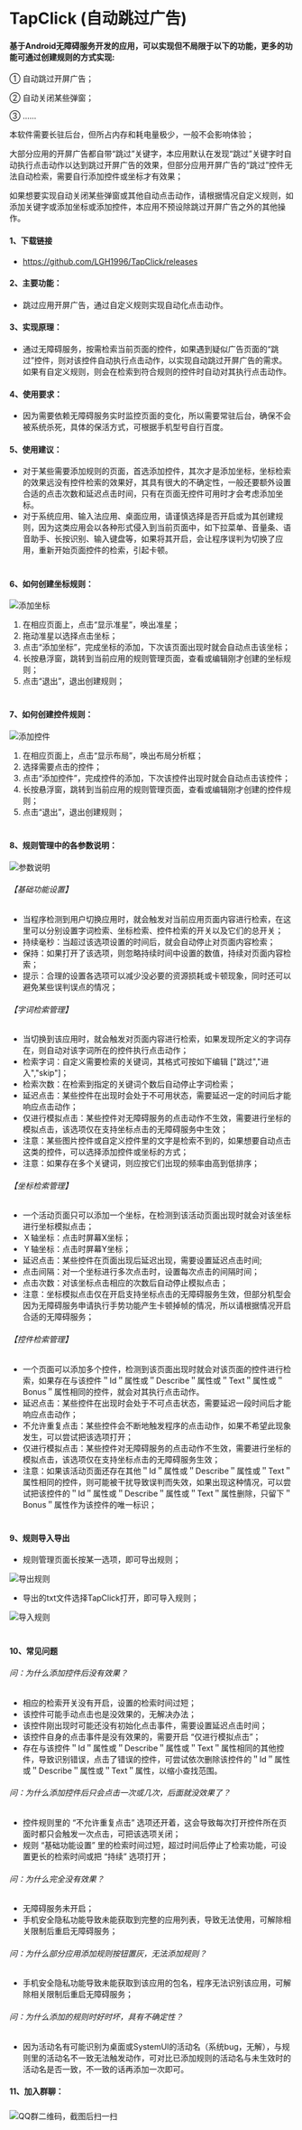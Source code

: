 # TapClick (自动跳过广告)

#### 基于Android无障碍服务开发的应用，可以实现但不局限于以下的功能，更多的功能可通过创建规则的方式实现:

① 自动跳过开屏广告；

② 自动关闭某些弹窗；

③ ......

本软件需要长驻后台，但所占内存和耗电量极少，一般不会影响体验；

大部分应用的开屏广告都自带“跳过”关键字，本应用默认在发现“跳过”关键字时自动执行点击动作以达到跳过开屏广告的效果，但部分应用开屏广告的“跳过”控件无法自动检索，需要自行添加控件或坐标才有效果；

如果想要实现自动关闭某些弹窗或其他自动点击动作，请根据情况自定义规则，如添加关键字或添加坐标或添加控件，本应用不预设除跳过开屏广告之外的其他操作。
#### 1、下载链接
* https://github.com/LGH1996/TapClick/releases

#### 2、主要功能：
* 跳过应用开屏广告，通过自定义规则实现自动化点击动作。

#### 3、实现原理：
* 通过无障碍服务，按需检索当前页面的控件，如果遇到疑似广告页面的“跳过”控件，则对该控件自动执行点击动作，以实现自动跳过开屏广告的需求。如果有自定义规则，则会在检索到符合规则的控件时自动对其执行点击动作。

#### 4、使用要求：
* 因为需要依赖无障碍服务实时监控页面的变化，所以需要常驻后台，确保不会被系统杀死，具体的保活方式，可根据手机型号自行百度。

#### 5、使用建议：
* 对于某些需要添加规则的页面，首选添加控件，其次才是添加坐标，坐标检索的效果远没有控件检索的效果好，其具有很大的不确定性，一般还要额外设置合适的点击次数和延迟点击时间，只有在页面无控件可用时才会考虑添加坐标。
* 对于系统应用、输入法应用、桌面应用，请谨慎选择是否开启或为其创建规则，因为这类应用会以各种形式侵入到当前页面中，如下拉菜单、音量条、语音助手、长按识别、输入键盘等，如果将其开启，会让程序误判为切换了应用，重新开始页面控件的检索，引起卡顿。

#
#### 6、如何创建坐标规则：
![添加坐标](https://gitee.com/lingh1996/TapClick/raw/master/coordinateAddMin.jpg "coordinateAddMin.jpg")
1) 在相应页面上，点击“显示准星”，唤出准星；
2) 拖动准星以选择点击坐标；
3) 点击“添加坐标”，完成坐标的添加，下次该页面出现时就会自动点击该坐标；
4) 长按悬浮窗，跳转到当前应用的规则管理页面，查看或编辑刚才创建的坐标规则；
5) 点击“退出”，退出创建规则；

#
#### 7、如何创建控件规则：
![添加控件](https://gitee.com/lingh1996/TapClick/raw/master/widgetAddMin.jpg "widgetAddMin.jpg")
1) 在相应页面上，点击“显示布局”，唤出布局分析框；
2) 选择需要点击的控件；
3) 点击“添加控件”，完成控件的添加，下次该控件出现时就会自动点击该控件；
4) 长按悬浮窗，跳转到当前应用的规则管理页面，查看或编辑刚才创建的控件规则；
5) 点击“退出”，退出创建规则；

#
#### 8、规则管理中的各参数说明：
![参数说明](https://gitee.com/lingh1996/TapClick/raw/master/regularEditMin.jpg "regularEditMin.jpg")

###### 【基础功能设置】
* 当程序检测到用户切换应用时，就会触发对当前应用页面内容进行检索，在这里可以分别设置字词检索、坐标检索、控件检索的开关以及它们的总开关；
* 持续毫秒：当超过该选项设置的时间后，就会自动停止对页面内容检索；
* 保持：如果打开了该选项，则忽略持续时间中设置的数值，持续对页面内容检索；
* 提示：合理的设置各选项可以减少没必要的资源损耗或卡顿现象，同时还可以避免某些误判误点的情况；

###### 【字词检索管理】
* 当切换到该应用时，就会触发对页面内容进行检索，如果发现所定义的字词存在，则自动对该字词所在的控件执行点击动作；
* 检索字词：自定义需要检索的关键词，其格式可按如下编辑 ["跳过","进入","skip"]；
* 检索次数：在检索到指定的关键词个数后自动停止字词检索；
* 延迟点击：某些控件在出现时会处于不可用状态，需要延迟一定的时间后才能响应点击动作；
* 仅进行模拟点击：某些控件对无障碍服务的点击动作不生效，需要进行坐标的模拟点击，该选项仅在支持坐标点击的无障碍服务中生效；
* 注意：某些图片控件或自定义控件里的文字是检索不到的，如果想要自动点击这类的控件，可以选择添加控件或坐标的方式；
* 注意：如果存在多个关键词，则应按它们出现的频率由高到低排序；

###### 【坐标检索管理】
* 一个活动页面只可以添加一个坐标，在检测到该活动页面出现时就会对该坐标进行坐标模拟点击；
* Ｘ轴坐标：点击时屏幕X坐标；
* Ｙ轴坐标：点击时屏幕Y坐标；
* 延迟点击：某些控件在页面出现后延迟出现，需要设置延迟点击时间;
* 点击间隔：对一个坐标进行多次点击时，设置每次点击的间隔时间；
* 点击次数：对该坐标点击相应的次数后自动停止模拟点击；
* 注意：坐标模拟点击仅在开启支持坐标点击的无障碍服务生效，但部分机型会因为无障碍服务申请执行手势功能产生卡顿掉帧的情况，所以请根据情况开启合适的无障碍服务；

###### 【控件检索管理】
* 一个页面可以添加多个控件，检测到该页面出现时就会对该页面的控件进行检索，如果存在与该控件＂Id＂属性或＂Describe＂属性或＂Text＂属性或＂Bonus＂属性相同的控件，就会对其执行点击动作。
* 延迟点击：某些控件在出现时会处于不可点击状态，需要延迟一段时间后才能响应点击动作；
* 不允许重复点击：某些控件会不断地触发程序的点击动作，如果不希望此现象发生，可以尝试把该选项打开；
* 仅进行模拟点击：某些控件对无障碍服务的点击动作不生效，需要进行坐标的模拟点击，该选项仅在支持坐标点击的无障碍服务生效；
* 注意：如果该活动页面还存在其他＂Id＂属性或＂Describe＂属性或＂Text＂属性相同的控件，则可能被干扰导致误判而失效，如果出现这种情况，可以尝试把该控件的＂Id＂属性或＂Describe＂属性或＂Text＂属性删除，只留下＂Bonus＂属性作为该控件的唯一标识；

#
#### 9、规则导入导出

* 规则管理页面长按某一选项，即可导出规则；

![导出规则](https://gitee.com/lingh1996/TapClick/raw/master/regulationExport.png "regulationExport.png")

* 导出的txt文件选择TapClick打开，即可导入规则；

![导入规则](https://gitee.com/lingh1996/TapClick/raw/master/regulationImport.png "regulationImport.png")

#
#### 10、常见问题

###### 问：为什么添加控件后没有效果？
* 相应的检索开关没有开启，设置的检索时间过短；
* 该控件可能手动点击也是没效果的，无解决办法；
* 该控件刚出现时可能还没有初始化点击事件，需要设置延迟点击时间；
* 该控件自身的点击事件是没有效果的，需要开启 “仅进行模拟点击”；
* 存在与该控件＂Id＂属性或＂Describe＂属性或＂Text＂属性相同的其他控件，导致识别错误，点击了错误的控件，可尝试依次删除该控件的＂Id＂属性或＂Describe＂属性或＂Text＂属性，以缩小查找范围。

###### 问：为什么添加控件后只会点击一次或几次，后面就没效果了？
* 控件规则里的 “不允许重复点击” 选项还开着，这会导致每次打开控件所在页面时都只会触发一次点击，可把该选项关闭；
* 规则 “基础功能设置” 里的检索时间过短，超过时间后停止了检索功能，可设置更长的检索时间或把 “持续” 选项打开；

###### 问：为什么完全没有效果？
* 无障碍服务未开启；
* 手机安全隐私功能导致未能获取到完整的应用列表，导致无法使用，可解除相关限制后重启无障碍服务；

###### 问：为什么部分应用添加规则按钮置灰，无法添加规则？
* 手机安全隐私功能导致未能获取到该应用的包名，程序无法识别该应用，可解除相关限制后重启无障碍服务；

###### 问：为什么添加的规则时好时坏，具有不确定性？
* 因为活动名有可能识别为桌面或SystemUI的活动名（系统bug，无解），与规则里的活动名不一致无法触发动作，可对比已添加规则的活动名与未生效时的活动名是否一致，不一致的话再添加一次即可。

#### 11、加入群聊：
#####
![QQ群二维码，截图后扫一扫](https://gitee.com/lingh1996/ADGO/raw/master/groupChat.jpg "groupChat.jpg")

